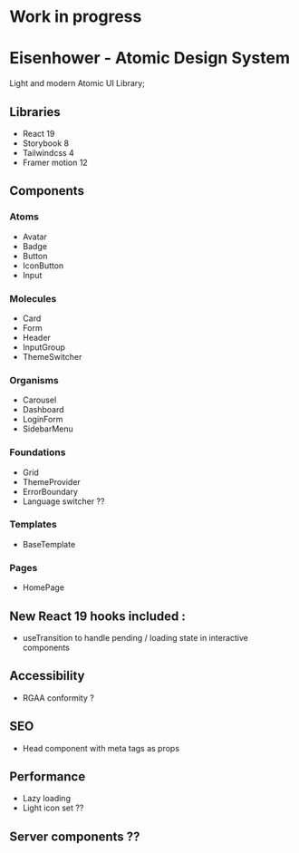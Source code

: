 # Work in progress

# Eisenhower - Atomic Design System

Light and modern Atomic UI Library;

## Libraries

- React 19
- Storybook 8
- Tailwindcss 4
- Framer motion 12

## Components

### Atoms

- Avatar
- Badge
- Button
- IconButton
- Input

### Molecules

- Card
- Form
- Header
- InputGroup
- ThemeSwitcher

### Organisms

- Carousel
- Dashboard
- LoginForm
- SidebarMenu

### Foundations

- Grid
- ThemeProvider
- ErrorBoundary
- Language switcher ??

### Templates

- BaseTemplate

### Pages

- HomePage

## New React 19 hooks included :

- useTransition to handle pending / loading state in interactive components

## Accessibility

- RGAA conformity ?

## SEO

- Head component with meta tags as props

## Performance

- Lazy loading
- Light icon set ??

## Server components ??
